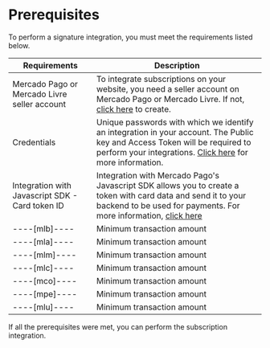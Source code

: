 # Prerequisites

To perform a signature integration, you must meet the requirements listed below.

| Requirements | Description |
|---|---|
| Mercado Pago or Mercado Livre seller account | To integrate subscriptions on your website, you need a seller account on Mercado Pago or Mercado Livre. If not, [click here](https://www.mercadopago[FAKER][URL][DOMAIN]/hub/registration/landing) to create. | 
| Credentials | Unique passwords with which we identify an integration in your account. The Public key and Access Token will be required to perform your integrations. [Click here](https://www.mercadopago[FAKER][URL][DOMAIN]/developers/en/guides/resources/credentials) for more information. |
| Integration with Javascript SDK - Card token ID | Integration with Mercado Pago's Javascript SDK allows you to create a token with card data and send it to your backend to be used for payments. For more information, [click here](https://www.mercadopago[FAKER][URL][DOMAIN]/developers/en/guides/sdks) |
----[mlb]----| Minimum transaction amount | The minimum amount allowed to create a subscription is R$1.00, and the maximum is R$500.00 |------------
----[mla]----| Minimum transaction amount | The minimum amount allowed to create a subscription is $2,00, and the maximum is $250.00,00 |------------
----[mlm]----| Minimum transaction amount | The minimum amount allowed to create a subscription is $100,00, and the maximum is $200.00,00 |------------
----[mlc]----| Minimum transaction amount | The minimum amount allowed to create a subscription is $100,00, and the maximum is $350.00,00 |------------
----[mco]----| Minimum transaction amount | The minimum amount allowed to create a subscription is $1.500,00,  and the maximum is $30.000.000 |------------
----[mpe]----| Minimum transaction amount | The minimum amount allowed to create a subscription is $2,00, e o máximo é de $1.500 |------------
----[mlu]----| Minimum transaction amount | The minimum amount allowed to create a subscription is $15,00, and the maximum is $300.000 |------------

If all the prerequisites were met, you can perform the subscription integration.
